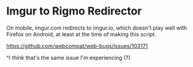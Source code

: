# Imgur to Rigmo Redirector

On mobile, imgur.com redirects to imgur.io, which doesn't play well with Firefox on Android, at least at the time of making this script.

https://github.com/webcompat/web-bugs/issues/103171

^I *think* that's the same issue I'm experiencing (?)